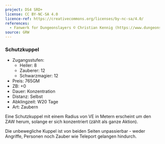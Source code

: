 ```yaml
---
project: DS4 SRD+
license: CC BY-NC-SA 4.0
licence-ref: https://creativecommons.org/licenses/by-nc-sa/4.0/
references: 
  - Fanwerk for Dungeonslayers © Christian Kennig (https://www.dungeonslayers.net/)
source: GRW
---
```


### Schutzkuppel

- Zugangsstufen:
  - Heiler: 8
  - Zauberer: 12
  - Schwarzmagier: 12
- Preis: 765GM
- ZB: +0
- Dauer: Konzentration
- Distanz: Selbst
- Abklingzeit: W20 Tage
- Art: Zaubern

Eine Schutzkuppel mit einem Radius von VE in Metern erscheint um den ZAW herum, solange er sich konzentriert (zählt als ganze Aktion).

Die unbewegliche Kuppel ist von beiden Seiten unpassierbar - weder Angriffe, Personen noch Zauber wie Teleport gelangen hindurch.

